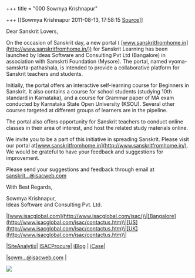 +++
title = "000 Sowmya Krishnapur"

+++
[[Sowmya Krishnapur	2011-08-13, 17:58:15 [Source](https://groups.google.com/g/samskrita/c/wPv2tWll6Zc)]]



Dear Sanskrit Lovers,  
  
On the occasion of Sanskrit day, a new portal ( [www.sanskritfromhome.in](http://www.sanskritfromhome.in/)) for Sanskrit Learning has been launched by Ideas Software and Consulting Pvt Ltd (Bangalore) in association with Samskrti Foundation (Mysore). The portal, named vyoma-samskrta-pathashala, is intended to provide a collaborative platform for Sanskrit teachers and students.

  

Initially, the portal offers an interactive self-learning course for Beginners in Sanskrit. It also contains a course for school students (studying 10th standard in Karnataka), and a course for Grammar paper of MA exam conducted by Karnataka State Open University (KSOU). Several other courses targeted at different groups of learners are in the pipeline.  

  
The portal also offers opportunity for Sanskrit teachers to conduct online classes in their area of interest, and host the related study materials online.

We invite you to be a part of this initiative in spreading Sanskrit. Please visit our portal at[www.sanskritfromhome.in](http://www.sanskritfromhome.in/). We would be grateful to have your feedback and suggestions for improvement.

  

Please send your suggestions and feedback through email at [sanskrit...@isacweb.com]()

  

With Best Regards,

  
Sowmya Krishnapur,  
Ideas Software and Consulting Pvt. Ltd.  

\|[www.isacglobal.com](http://www.isacglobal.com/isac/)\|[Bangalore](http://www.isacglobal.com/isac/contactus.htm)\|[US](http://www.isacglobal.com/isac/contactus.htm)\|[UK](http://www.isacglobal.com/isac/contactus.htm)\|  

\|[SiteAnalytix](http://www.isacglobal.com/isac/siteanalytix.htm)\| [ISACProcure](http://www.isacprocure.com/)\| [iBlog](http://isacweb.blogspot.com/) \| [iCase](http://www.isacglobal.com/isac/casestudies/casestudy.pdf)\|

\|[sowm...@isacweb.com]() \|  
  

  
![](https://ci4.googleusercontent.com/proxy/AGaWQPJo9lzT0QIt37BliA7kahyz6__3dYojzRa0_qEwFNhLWyVXLFG92mmqnsg7gD_oKxNqFirmuoeEnX-BzWtkgVgIuKcigknUAkvlGx1BqKntjhMXJ9dW_1xXNbZa8EIdWTojkQ=s0-d-e1-ft#http://p1.wisestamp.com/pixel.png?p=mozilla&v=2.2.1&t=1313238377771&u=8677591&e=8500)

